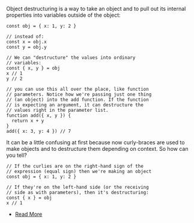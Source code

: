 Object destructuring is a way to take an object and to pull out its internal properties into variables outside of the object:
```
const obj = { x: 1, y: 2 }

// instead of:
const x = obj.x
const y = obj.y

// We can "destructure" the values into ordinary
// variables:
const { x, y } = obj
x // 1
y // 2

// you can use this all over the place, like function
// parameters. Notice how we're passing just one thing
// (an object) into the add function. If the function
// is expecting an argument, it can destructure the
// values right in the parameter list.
function add({ x, y }) {
  return x + y
}
add({ x: 3, y: 4 }) // 7
```
It can be a little confusing at first because now curly-braces are used to make objects and to destructure them depending on context. So how can you tell?
```
// If the curlies are on the right-hand sign of the
// expression (equal sign) then we're making an object
const obj = { x: 1, y: 2 }

// If they're on the left-hand side (or the receiving
// side as with parameters), then it's destructuring:
const { x } = obj
x // 1
```
-   [Read More](https://developer.mozilla.org/en-US/docs/Web/JavaScript/Reference/Operators/Destructuring_assignment#Object_destructuring)